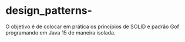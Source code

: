 # design_patterns-
O objetivo é de colocar em prática os princípios de SOLID e padrão Gof programando em Java 15 de maneira isolada.
